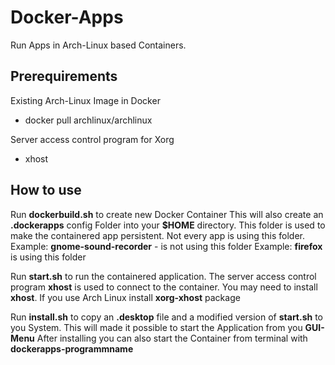 # Docker-Apps
Run Apps in Arch-Linux based Containers.

## Prerequirements

Existing Arch-Linux Image in Docker

* docker pull archlinux/archlinux

Server access control program for Xorg
* xhost


## How to use

Run **dockerbuild.sh** to create new Docker Container
This will also create an **.dockerapps** config Folder into your **$HOME** directory.
This folder is used to make the containered app persistent.
Not every app is using this folder. 
  Example: **gnome-sound-recorder** - is not using this folder
  Example: **firefox** is using this folder
  
Run **start.sh** to run the containered application.
The server access control program **xhost** is used to connect to the container.
  You may need to install **xhost**.
  If you use Arch Linux install **xorg-xhost** package
  
Run **install.sh** to copy an **.desktop** file and a modified version of **start.sh** to you System.
This will made it possible to start the Application from you **GUI-Menu**
After installing you can also start the Container from terminal with **dockerapps-programmname**
